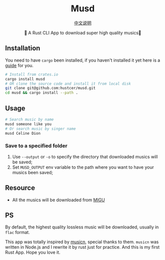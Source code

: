 <div align="center">

# Musd

[中文说明](README.zh-CN.md)

🎵 A Rust CLI App to download super high quality musics🎵

</div>

## Installation

You need to have `cargo` been installed, if you haven't installed it yet here is a [guide](https://www.rust-lang.org/tools/install) for you.

```bash
# Install from crates.io
cargo install musd
# OR clone the source code and install it from local disk
git clone git@github.com:hustcer/musd.git
cd musd && cargo install --path .
```

## Usage

```bash
# Search music by name
musd someone like you
# Or search music by singer name
musd Celine Dion
```

### Save to a specified folder

1. Use `--output` or `-o` to specify the directory that downloaded musics will be saved;
2. Set `MUSD_OUTPUT` env variable to the path where you want to have your musics been saved;

## Resource

- All the musics will be downloaded from [MIGU](https://music.migu.cn/)

## PS

By default, the highest quality lossless music will be downloaded, usually in `flac` format.

This app was totally inspired by [musicn](https://github.com/zonemeen/musicn), special thanks to them.
`musicn` was written in Node.js and I rewrite it by rust just for practice. And this is my first Rust App.
Hope you love it.

